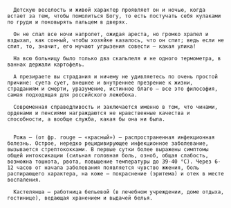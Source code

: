       Детскую веселость и живой характер проявляет он и ночью, когда встает за тем, чтобы помолиться Богу, то есть постучать себя кулаками по груди и поковырять пальцем в дверях.

      Он не спал все ночи напролет, ожидая ареста, но громко храпел и вздыхал, как сонный, чтобы хозяйке казалось, что он спит; ведь если не спит, то, значит, его мучают угрызения совести – какая улика!

      На всю больницу было только два скальпеля и не одного термометра, в ваннах держали картофель.

      А презираете вы страдания и ничему не удивляетесь по очень простой причине: суета сует, внешнее и внутреннее презрение к жизни, страданиям и смерти, уразумение, истинное благо – все это философия, самая подходящая для российского лежебока.

      Современная справедливость и заключается именно в том, что чинами, орденами и пенсиями награждаются не нравственные качества и способности, а вообще служба, какая бы она ни была.


      Рожа – (от фр. rouge – «красный») – распространенная инфекционная болезнь. Острое, нередко рецидивирующее инфекционное заболевание, вызывается стрептококками. В первые сутки более выражены симптомы общей интоксикации (сильная головная боль, озноб, общая слабость, возможна тошнота, рвота, повышение температуры до 39-40 °C). Через 6-12 часов от начала заболевания появляется чувство жжения, боль распирающего характера, на коже – покраснение (эритема) и отек в месте воспаления.
      
      Кастелянша – работница бельевой (в лечебном учреждении, доме отдыха, гостинице), ведающая хранением и выдачей белья.

